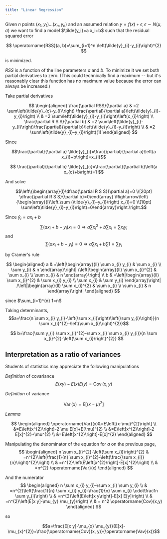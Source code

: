 ```yaml
---
title: "Linear Regression"
---
```



Given $n$ points $\left(x_{1}, y_{1}\right) \ldots\left(x_{n}, y_{n}\right)$
and an assumed relation $y=f(x)+\epsilon, \epsilon \sim N(\mu, \sigma)$
we want to find a model $\tilde{y_i}=a x_i+b$
such that the residual squared error

$$
\operatorname{RSS}(a, b)=\sum_{i=1}^n \left(\tilde{y}_{i}-y_{i}\right)^{2}
$$

is minimized.

$RSS$ is a function of the line parameters $a$ and $b$. To minimize
it we set both partial derivatives to zero. (This could technically
find a maximum -- but it's reasonably clear this function has no maximum value because the error can always be increased.)

Take partial derivatives

$$
\begin{aligned}
\frac{\partial RSS}{\partial a} & =2 \sum\left(\tilde{y}_{c}-y_{i}\right) \frac{\partial}{\partial a}\left(\tilde{y}_{i}-y_{i}\right) \\
& =2 \sum\left(\tilde{y}_{i}-y_{i}\right)\left(x_{i}\right) \\
\frac{\partial R S S}{\partial b} & =2 \sum\left(\tilde{y}_{i}-y_{i}\right)\frac{\partial}{\partial b}\left(\tilde{y}_{i}-y_{i}\right) \\
& =2 \sum\left(\tilde{y}_{i}-y_{i}\right)(1)
\end{aligned}
$$

Since

$$\frac{\partial}{\partial a} \tilde{y}_{i}=\frac{\partial}{\partial a}\left(a x_{i}+b\right)=x_{i}$$

$$
\frac{\partial}{\partial b} \tilde{y}_{c}=\frac{\partial}{\partial b}\left(a x_{c}+b\right)=1
$$

And solve

$$\left\{\begin{array}{l}\dfrac{\partial R S S}{\partial a}=0 \\[20pt] \dfrac{\partial R S S}{\partial b}=0\end{array} \Rightarrow\left\{\begin{array}{l}\left.\sum (\tilde{y}_{i}-y_{i}\right) x_{i}=0 \\[10pt] \sum\left(\tilde{y}_{i}-y_{i}\right)=0\end{array}\right.\right.$$

Since $\tilde{y}_{i} = ax_i+b$
$$\sum\left(a x_{i}+b-y_{i}\right) x_{i}=0 \Rightarrow a \sum x_{i}^{2}+b \sum x_{i}=\sum x_{i} y_{i}$$
and
$$\sum\left(a x_{i}+b-{y}_{i}\right)=0 \Rightarrow a \sum x_{i}+b \sum 1=\sum y_{i}$$

by Cramer's rule

$$
\begin{aligned}
a & =\left|\begin{array}{ll}
\sum x_{i} y_{i} & \sum x_{i} \\
\sum y_{i} & n
\end{array}\right| /\left|\begin{array}{ll}
\sum x_{i}^{2} & \sum x_{i} \\
\sum x_{i} & n
\end{array}\right| \\
b & =\left|\begin{array}{ll}
\sum x_{i}^{2} & \sum x_{i} y_{i} \\
\sum x_{i} & \sum y_{i}
\end{array}\right| /\left|\begin{array}{ll}
\sum x_{i}^{2} & \sum x_{i} \\
\sum x_{i} & n
\end{array}\right|
\end{aligned}
$$

since $\sum_{i=1}^{n} 1=n$

Taking determinants,
$$a=\frac{n \sum x_{i} y_{i}-\left(\sum x_{i}\right)\left(\sum y_{i}\right)}{n \sum x_{i}^{2}-\left(\sum x_{i}\right)^{2}}$$

$$
b=\frac{\sum y_{i} \sum x_{i}^{2}-\sum x_{i} \sum x_{i} y_{i}}{n \sum x_{i}^{2}-\left(\sum x_{i}\right)^{2}}
$$

## Interpretation as a ratio of variances

Students of statistics may appreciate the following manipulations

*Definition* of covariance
$$E(x y)-E(x) E(y)=\operatorname{Cov}(x, y)$$

*Definition* of variance

$$\operatorname{Var}(x)=E\left[(x-\mu)^{2}\right]$$

*Lemma*

$$
\begin{aligned}
\operatorname{Var}(x)&=E\left[(x-\mu)^{2}\right] \\
&=E\left(x^{2}\right)-2 \mu E[x]+E[\mu]^{2} \\
&=E\left[x^{2}\right]-2 E[x]^{2}+\mu^{2} \\
&=E\left[x^{2}\right]-E[x]^{2}
\end{aligned}
$$


Manipulating the denominator of the equation for $a$ on the previous page,
$$
\begin{aligned}
n \sum x_{i}^{2}-\left(\sum x_{i}\right)^{2} & =n^{2}\left(\frac{1}{n} \sum x_{i}^{2}-\left(\frac{\sum x_{i}}{n}\right)^{2}\right) \\
& =n^{2}\left(E\left[x^{2}\right]-E[x]^{2}\right) \\
& =n^{2} \operatorname{Var}(x)
\end{aligned}
$$

And the numerator
$$
\begin{aligned}
n \sum x_{i} y_{i}-\sum x_{i} \sum y_{i} \\
& =n^{2}\left(\frac{1}{n} \sum x_{i} y_{i}-\frac{1}{n} \sum x_{i} \cdot\frac1n \sum y_{i}\right) \\
& =n^{2}\left(E\left[x y\right]-E[x] E[y]\right) \\
& =n^{2}\left(E[x y]-\mu_{y} \mu_{y}\right) \\
& = n^2 \operatorname{Cov}(x,y)
\end{aligned}
$$

so

$$a=\frac{E[x y]-\mu_{x} \mu_{y}}{E[x]-\mu_{x}^{2}}=\frac{\operatorname{Cov}(x, y)}{\operatorname{Vav}(x)}$$
